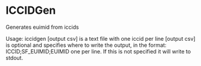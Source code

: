 # ICCIDGen
Generates euimid from iccids

Usage: iccidgen <iccid list> [output csv]
    <iccid list> is a text file with one iccid per line
    [output csv] is optional and specifies where to write
        the output, in the format: ICCID;SF_EUIMID;EUIMID
        one per line.
        If this is not specified it will write to stdout.
